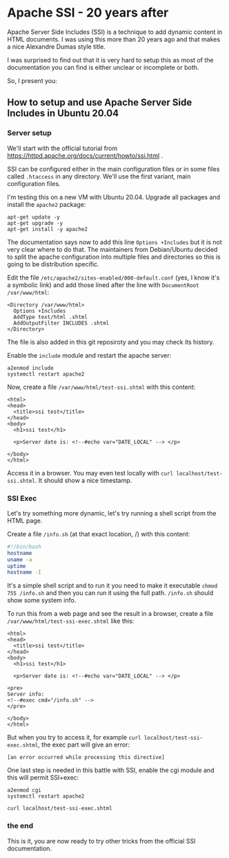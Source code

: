 # Apache SSI - 20 years after

Apache Server Side Includes (SSI) is a technique to add dynamic content in HTML documents. I was using this more than 20 years ago and that makes a nice Alexandre Dumas style title. 

I was surprised to find out that it is very hard to setup this as most of the documentation you can find is either unclear or incomplete or both.

So, I present you: 

## How to setup and use Apache Server Side Includes in Ubuntu 20.04

### Server setup

We'll start with the official tutorial from https://httpd.apache.org/docs/current/howto/ssi.html . 

SSI can be configured either in the main configuration files or in some files called `.htaccess` in any directory. We'll use the first variant, main configuration files.

I'm testing this on a new VM with Ubuntu 20.04. Upgrade all packages and install the `apache2` package:

```
apt-get update -y
apt-get upgrade -y
apt-get install -y apache2
``` 

The documentation says now to add this line `Options +Includes` but it is not very clear where to do that. The maintainers from Debian/Ubuntu decided to split the apache configuration into multiple files and directories so this is going to be distribution specific.

Edit the file `/etc/apache2/sites-enabled/000-default.conf` (yes, I know it's a symbolic link) and add those lined after the line with `DocumentRoot /var/www/html`:

```
<Directory /var/www/html>
  Options +Includes
  AddType text/html .shtml
  AddOutputFilter INCLUDES .shtml
</Directory>
```

The file is also added in this git reposiroty and you may check its history.

Enable the `include` module and restart the apache server:
```
a2enmod include
systemctl restart apache2
```

Now, create a file `/var/www/html/test-ssi.shtml` with this content:

```
<html>
<head>
  <title>ssi test</title>
</head>
<body>
  <h1>ssi test</h1>

  <p>Server date is: <!--#echo var="DATE_LOCAL" --> </p>

</body>
</html>
```

Access it in a browser. You may even test locally with `curl localhost/test-ssi.shtml`. It should show a nice timestamp.

### SSI Exec

Let's try something more dynamic, let's try running a shell script from the HTML page. 

Create a file `/info.sh` (at that exact location, /) with this content:
```bash
#!/bin/bash
hostname
uname -a
uptime
hostname -I
```

It's a simple shell script and to run it you need to make it executable `chmod 755 /info.sh` and then you can run it using the full path. `/info.sh` should show some system info.

To run this from a web page and see the result in a browser, create a file `/var/www/html/test-ssi-exec.shtml` like this:

```
<html>
<head>
  <title>ssi test</title>
</head>
<body>
  <h1>ssi test</h1>

  <p>Server date is: <!--#echo var="DATE_LOCAL" --> </p>

<pre>
Server info:
<!--#exec cmd="/info.sh" -->
</pre>

</body>
</html>
```

But when you try to access it, for example `curl localhost/test-ssi-exec.shtml`, the exec part will give an error:
```
[an error occurred while processing this directive]
```

One last step is needed in this battle with SSI, enable the cgi module and this will permit SSI+exec:
```
a2enmod cgi
systemctl restart apache2

curl localhost/test-ssi-exec.shtml
```

### the end
This is it, you are now ready to try other tricks from the official SSI documentation.




